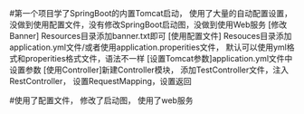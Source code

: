 #第一个项目学了SpringBoot的内置Tomcat启动， 使用了大量的自动配置设置， 没做到使用配置文件，没有修改SpringBoot启动图，没做到使用Web服务
[修改Banner] Resources目录添加banner.txt即可
[使用配置文件] Resouces目录添加application.yml文件/或者使用application.properities文件， 默认可以使用yml格式和properities格式文件，语法不一样
[设置Tomcat参数]application.yml文件中设置参数
[使用Controller]新建Controller模块， 添加TestController文件，注入RestController， 设置RequestMapping，设置返回

#使用了配置文件， 修改了启动图， 使用了web服务
